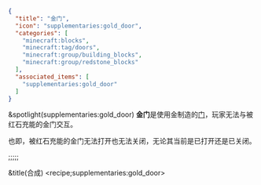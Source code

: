 ```json
{
  "title": "金门",
  "icon": "supplementaries:gold_door",
  "categories": [
    "minecraft:blocks",
    "minecraft:tag/doors",
    "minecraft:group/building_blocks",
    "minecraft:group/redstone_blocks"
  ],
  "associated_items": [
    "supplementaries:gold_door"
  ]
}
```

&spotlight(supplementaries:gold_door)
**金门**是使用金制造的[门](^minecraft:tag/doors)，玩家无法与被红石充能的金门交互。


也即，被红石充能的金门无法打开也无法关闭，无论其当前是已打开还是已关闭。

;;;;;

&title(合成)
<recipe;supplementaries:gold_door>
